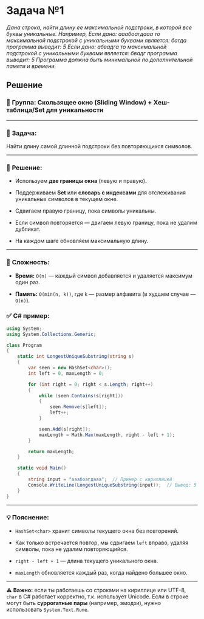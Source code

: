 # Задача №1

*Дана строка, найти длину ее максимальной подстроки, в которой все буквы уникальные.*
*Например,*
*Если дано: ааабоагдааа*
*то максимальной подстрокой с уникальными буквами является:*
*багда*
*программа выводит:*
*5*
*Если дано: абвадга*
*то максимальной подстрокой с уникальными буквами является:*
*бвадг*
*программа выводит:*
*5*
*Программа должна быть минимальной по дополнительной памяти и времени.*

## Решение
### 🔹 **Группа:** **Скользящее окно (Sliding Window)** + **Хеш-таблица/Set для уникальности**

---

### 🔸 **Задача:**

Найти длину самой длинной подстроки без повторяющихся символов.

---

### 🔸 **Решение:**

- Используем **две границы окна** (левую и правую).
    
- Поддерживаем **Set** или **словарь с индексами** для отслеживания уникальных символов в текущем окне.
    
- Сдвигаем правую границу, пока символы уникальны.
    
- Если символ повторяется — двигаем левую границу, пока не удалим дубликат.
    
- На каждом шаге обновляем максимальную длину.
    

---

### 🔸 **Сложность:**

- **Время:** `O(n)` — каждый символ добавляется и удаляется максимум один раз.
    
- **Память:** `O(min(n, k))`, где `k` — размер алфавита (в худшем случае — `O(n)`).

### ✅ **C# пример:**

```csharp
using System;
using System.Collections.Generic;

class Program
{
    static int LongestUniqueSubstring(string s)
    {
        var seen = new HashSet<char>();
        int left = 0, maxLength = 0;

        for (int right = 0; right < s.Length; right++)
        {
            while (seen.Contains(s[right]))
            {
                seen.Remove(s[left]);
                left++;
            }

            seen.Add(s[right]);
            maxLength = Math.Max(maxLength, right - left + 1);
        }

        return maxLength;
    }

    static void Main()
    {
        string input = "ааабоагдааа";  // Пример с кириллицей
        Console.WriteLine(LongestUniqueSubstring(input));  // Вывод: 5
    }
}
```

---

### 💡 Пояснение:

- `HashSet<char>` хранит символы текущего окна без повторений.
    
- Как только встречается повтор, мы сдвигаем `left` вправо, удаляя символы, пока не удалим повторяющийся.
    
- `right - left + 1` — длина текущего уникального окна.
    
- `maxLength` обновляется каждый раз, когда найдено большее окно.
    

---

⚠️ **Важно:** если ты работаешь со строками на кириллице или UTF-8, `char` в C# работает корректно, т.к. использует Unicode. Если в строке могут быть **суррогатные пары** (например, эмодзи), нужно использовать `System.Text.Rune`.